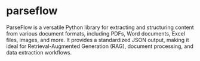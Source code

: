 # parseflow
ParseFlow is a versatile Python library for extracting and structuring content from various document formats, including PDFs, Word documents, Excel files, images, and more. It provides a standardized JSON output, making it ideal for Retrieval-Augmented Generation (RAG), document processing, and data extraction workflows.

